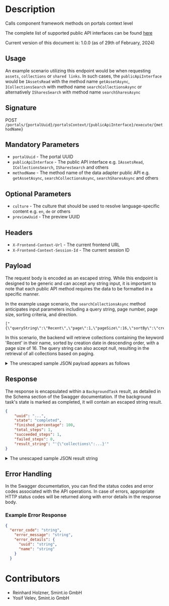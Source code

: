 Description
===========

Calls component framework methods on portals context level

The complete list of supported public API interfaces can be found [here](../Interfaces/README.md)

Current version of this document is: 1.0.0 (as of 29th of February, 2024)

## Usage

An example scenario utilizing this endpoint would be when requesting `assets`, `collections` or `shared links`. In such cases, the `publicApiInterface` would be `IAssetsRead` with the method name `getAssetAsync`, `ICollectionsSearch` with  method name `searchCollectionsAsync` or alternatively `ISharesSearch` with method name `searchSharesAsync`

## Signature

POST `/portals/{portalUuid}/portalsContext/{publicApiInterface}/execute/{methodName}`

## Mandatory Parameters

- `portalUuid` - The portal UUID
- `publicApiInterface` - The public API interface e.g. `IAssetsRead`, `ICollectionsSearch`, `ISharesSearch` and others
- `methodName` - The method name of the data adapter public API e.g. `getAssetAsync`, `searchCollectionsAsync`, `searchSharesAsync` and others

## Optional Parameters

- `culture` - The culture that should be used to resolve language-specific content e.g. `en`, `de` or others
- `previewUuid` - The preview UUID

## Headers

- `X-Frontend-Context-Url` - The current frontend URL
- `X-Frontend-Context-Session-Id` - The current session ID

## Payload

The request body is encoded as an escaped string. While this endpoint is designed to be generic and can accept any string input, it is important to note that each public API method requires the data to be formatted in a specific manner.

In the example usage scenario, the `searchCollectionsAsync` method anticipates input parameters including a query string, page number, page size, sorting criteria, and direction.

```
["{\"queryString\":\"Recent\",\"page\":1,\"pageSize\":16,\"sortBy\":\"createdAt\",\"sortDirection\":1}"]
```

In this scenario, the backend will retrieve collections containing the keyword 'Recent' in their name, sorted by creation date in descending order, with a page size of 16. The query string can also accept null, resulting in the retrieval of all collections based on paging.

<details>
  <summary>
    The unescaped sample JSON payload appears as follows
  </summary>

```JSON
[
  {
      "queryString": "Recent",
      "page": 1,
      "pageSize": 16,
      "sortBy": "createdAt",
      "sortDirection": 1
  }
]
```

</details>

## Response

The response is encapsulated within a `BackgroundTask` result, as detailed in the Schema section of the Swagger documentation. If the background task's state is marked as completed, it will contain an escaped string result.

```JSON
{
    "uuid": "...",
    "state": "completed",
    "finished_percentage": 100,
    "total_steps": 1,
    "succeeded_steps": 1,
    "failed_steps": 0,
    "result_string": "'{\"collections\":...}'"
}
```

<details>
  <summary>
    The unescaped sample JSON result string
  </summary>

```JSON
{
  "collections": [
    {
      "collectionId": "10",
      "name": "Recent photos",
      "previews": {
        "preview": [
          {
            "largeThumbnailUrl": "...",
            "previewThumbnailUrl": "..."
          },
          {
            "largeThumbnailUrl": "...",
            "previewThumbnailUrl": "..."
          }
        ]
      },
      "totalCommentCount": 1
    }
  ],
  "details": {
    "totalResults": 1
  }
}
```

The example response shows that a collection with id '10' called 'Recent photos' is returned, which has two assets with their respective thumbnail URLs
</details>

## Error Handling

In the Swagger documentation, you can find the status codes and error codes associated with the API operations. In case of errors, appropriate HTTP status codes will be returned along with error details in the response body.

### Example Error Response

```json
{
  "error_code": "string",
    "error_message": "string",
    "error_details": {
      "uuid": "string",
      "name": "string"
    }  
  }
```

Contributors
============

- Reinhard Holzner, Smint.io GmbH
- Yosif Velev, Smint.io GmbH
